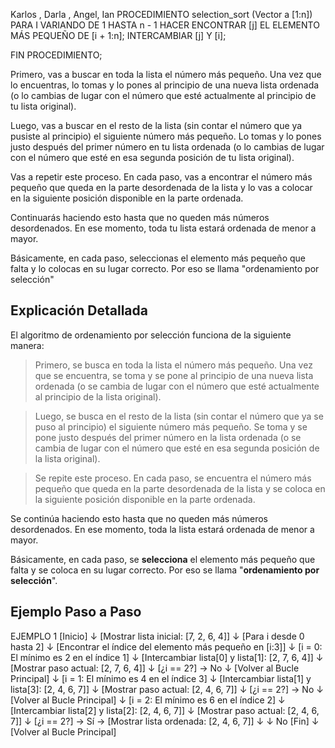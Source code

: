 Karlos , Darla , Angel, Ian
PROCEDIMIENTO selection_sort (Vector a [1:n])
    PARA I VARIANDO DE 1 HASTA n - 1 HACER
        ENCONTRAR [j] EL ELEMENTO MÁS PEQUEÑO DE [i + 1:n];
        INTERCAMBIAR [j] Y [i];

FIN PROCEDIMIENTO;

Primero, vas a buscar en toda la lista el número más pequeño.
Una vez que lo encuentras, lo tomas y lo pones al principio
de una nueva lista ordenada (o lo cambias de lugar
con el número que esté actualmente al principio
de tu lista original).

Luego, vas a buscar en el resto de la lista
(sin contar el número que ya pusiste al principio)
el siguiente número más pequeño. Lo tomas y lo pones
justo después del primer número en tu lista ordenada
(o lo cambias de lugar con el número que esté
en esa segunda posición de tu lista original).

Vas a repetir este proceso. En cada paso, vas a encontrar
el número más pequeño que queda en la parte desordenada
de la lista y lo vas a colocar en la siguiente posición
disponible en la parte ordenada.

Continuarás haciendo esto hasta que no queden más números
desordenados. En ese momento, toda tu lista estará
ordenada de menor a mayor.

Básicamente, en cada paso, seleccionas el elemento
más pequeño que falta y lo colocas en su lugar correcto.
Por eso se llama "ordenamiento por selección" 

## Explicación Detallada

El algoritmo de ordenamiento por selección funciona de la siguiente manera:

> Primero, se busca en toda la lista el número más pequeño. Una vez que se encuentra, se toma y se pone al principio de una nueva lista ordenada (o se cambia de lugar con el número que esté actualmente al principio de la lista original).

> Luego, se busca en el resto de la lista (sin contar el número que ya se puso al principio) el siguiente número más pequeño. Se toma y se pone justo después del primer número en la lista ordenada (o se cambia de lugar con el número que esté en esa segunda posición de la lista original).

> Se repite este proceso. En cada paso, se encuentra el número más pequeño que queda en la parte desordenada de la lista y se coloca en la siguiente posición disponible en la parte ordenada.

Se continúa haciendo esto hasta que no queden más números desordenados. En ese momento, toda la lista estará ordenada de menor a mayor.

Básicamente, en cada paso, se **selecciona** el elemento más pequeño que falta y se coloca en su lugar correcto. Por eso se llama "**ordenamiento por selección**".

## Ejemplo Paso a Paso


EJEMPLO 1
[Inicio]
↓
[Mostrar lista inicial: [7, 2, 6, 4]]
↓
[Para i desde 0 hasta 2]
↓
[Encontrar el índice del elemento más pequeño en [i:3]]
↓
[i = 0: El mínimo es 2 en el índice 1]
↓
[Intercambiar lista[0] y lista[1]: [2, 7, 6, 4]]
↓
[Mostrar paso actual: [2, 7, 6, 4]]
↓
[¿i == 2?] → No
↓
[Volver al Bucle Principal]
↓
[i = 1: El mínimo es 4 en el índice 3]
↓
[Intercambiar lista[1] y lista[3]: [2, 4, 6, 7]]
↓
[Mostrar paso actual: [2, 4, 6, 7]]
↓
[¿i == 2?] → No
↓
[Volver al Bucle Principal]
↓
[i = 2: El mínimo es 6 en el índice 2]
↓
[Intercambiar lista[2] y lista[2]: [2, 4, 6, 7]]
↓
[Mostrar paso actual: [2, 4, 6, 7]]
↓
[¿i == 2?] → Sí → [Mostrar lista ordenada: [2, 4, 6, 7]]
↓                       ↓
No                      [Fin]
↓
[Volver al Bucle Principal]